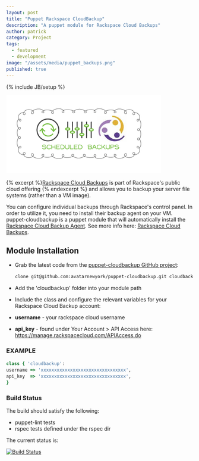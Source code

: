 ```yaml
---
layout: post
title: "Puppet Rackspace CloudBackup"
description: "A puppet module for Rackspace Cloud Backups"
author: patrick
category: Project
tags:
  - featured
  - development
image: "/assets/media/puppet_backups.png"
published: true
---
```

{% include JB/setup %}

![Puppet Cloud Backups](/assets/media/puppet_backups.png)

{% excerpt %}[Rackspace Cloud Backups](http://www.rackspace.com/cloud/backup/) is part of Rackspace's public cloud offering {% endexcerpt %} and allows you to backup your server file systems (rather than a VM image). 

You can configure individual backups through Rackspace's control panel. In order to utilize it, you need to install their backup agent on your VM.  puppet-cloudbackup is a puppet module that will automatically install the [Rackspace Cloud Backup Agent](http://www.rackspace.com/knowledge_center/article/rackspace-cloud-backup-install-the-agent).  See more info here: [Rackspace Cloud Backups](http://www.rackspace.com/cloud/backup/).

## Module Installation
* Grab the latest code from the [puppet-cloudbackup GitHub project](https://github.com/avatarnewyork/puppet-cloudbackup):

    ```bash
    clone git@github.com:avatarnewyork/puppet-cloudbackup.git cloudbackup
    ```

* Add the 'cloudbackup' folder into your module path
* Include the class and configure the relevant variables for your Rackspace Cloud Backup account:
* __username__ - your rackspace cloud username
* __api_key__ - found under Your Account > API Access here: https://manage.rackspacecloud.com/APIAccess.do

### EXAMPLE

```ruby
class { 'cloudbackup':
username => 'xxxxxxxxxxxxxxxxxxxxxxxxxxxxxxxx',
api_key  => 'xxxxxxxxxxxxxxxxxxxxxxxxxxxxxxxx',
}
```

### Build Status
The build should satisfy the following:

* puppet-lint tests
* rspec tests defined under the rspec dir

The current status is: 

[![Build Status](https://secure.travis-ci.org/avatarnewyork/puppet-cloudbackup.png?branch=master)](http://travis-ci.org/avatarnewyork/puppet-cloudbackup)

